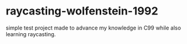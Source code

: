 # raycasting-wolfenstein-1992
simple test project made to advance my knowledge in C99 while also learning raycasting.
